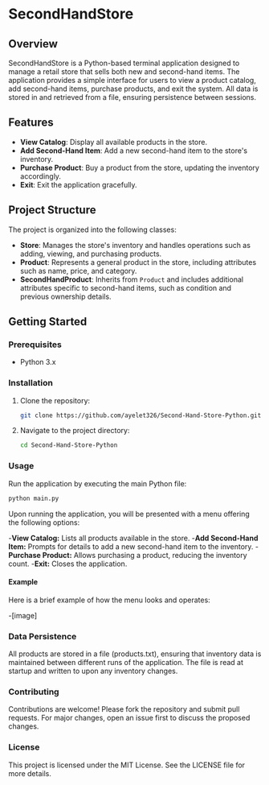 # SecondHandStore

## Overview

SecondHandStore is a Python-based terminal application designed to manage a retail store that sells both new and second-hand items. The application provides a simple interface for users to view a product catalog, add second-hand items, purchase products, and exit the system. All data is stored in and retrieved from a file, ensuring persistence between sessions.

## Features

- **View Catalog**: Display all available products in the store.
- **Add Second-Hand Item**: Add a new second-hand item to the store's inventory.
- **Purchase Product**: Buy a product from the store, updating the inventory accordingly.
- **Exit**: Exit the application gracefully.

## Project Structure

The project is organized into the following classes:

- **Store**: Manages the store's inventory and handles operations such as adding, viewing, and purchasing products.
- **Product**: Represents a general product in the store, including attributes such as name, price, and category.
- **SecondHandProduct**: Inherits from `Product` and includes additional attributes specific to second-hand items, such as condition and previous ownership details.

## Getting Started

### Prerequisites

- Python 3.x

### Installation

1. Clone the repository:
    ```sh
    git clone https://github.com/ayelet326/Second-Hand-Store-Python.git
    ```

2. Navigate to the project directory:
    ```sh
    cd Second-Hand-Store-Python
    ```

### Usage

Run the application by executing the main Python file:
```sh
python main.py
```
Upon running the application, you will be presented with a menu offering the following options:

-**View Catalog:** Lists all products available in the store.
-**Add Second-Hand Item:** Prompts for details to add a new second-hand item to the inventory.
-**Purchase Product:** Allows purchasing a product, reducing the inventory count.
-**Exit:** Closes the application.
#### Example
Here is a brief example of how the menu looks and operates:

-[image] 
### Data Persistence
All products are stored in a file (products.txt), ensuring that inventory data is maintained between different runs of the application. The file is read at startup and written to upon any inventory changes.

### Contributing
Contributions are welcome! Please fork the repository and submit pull requests. For major changes, open an issue first to discuss the proposed changes.

### License
This project is licensed under the MIT License. See the LICENSE file for more details.
